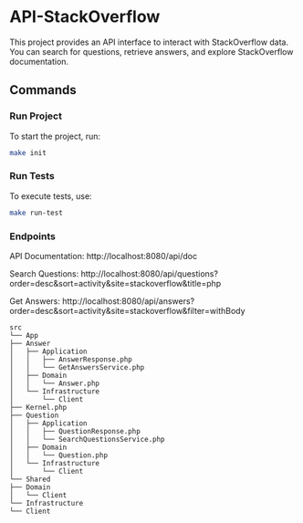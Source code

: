 # API-StackOverflow

This project provides an API interface to interact with StackOverflow data. You can search for questions, retrieve answers, and explore StackOverflow documentation.

## Commands

### Run Project

To start the project, run:

```bash
make init
```

### Run Tests
To execute tests, use:

```bash
make run-test
```


### Endpoints
API Documentation: http://localhost:8080/api/doc

Search Questions: http://localhost:8080/api/questions?order=desc&sort=activity&site=stackoverflow&title=php

Get Answers: http://localhost:8080/api/answers?order=desc&sort=activity&site=stackoverflow&filter=withBody

```plaintext
src
└── App
├── Answer
│   ├── Application
│   │   ├── AnswerResponse.php
│   │   └── GetAnswersService.php
│   ├── Domain
│   │   └── Answer.php
│   └── Infrastructure
│       └── Client
├── Kernel.php
├── Question
│   ├── Application
│   │   ├── QuestionResponse.php
│   │   └── SearchQuestionsService.php
│   ├── Domain
│   │   └── Question.php
│   └── Infrastructure
│       └── Client
└── Shared
├── Domain
│   └── Client
└── Infrastructure
└── Client
````